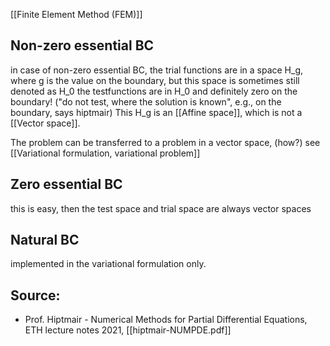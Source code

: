 
[[Finite Element Method (FEM)]]


## Non-zero essential BC
in case of non-zero essential BC, the trial functions are in a space H_g, where g is the value on the boundary, but this space is sometimes still denoted as H_0
the testfunctions are in H_0 and definitely zero on the boundary! ("do not test, where the solution is known", e.g., on the boundary, says hiptmair)
This H_g is an [[Affine space]], which is not a [[Vector space]].

The problem can be transferred to a problem in a vector space, (how?)
see [[Variational formulation, variational problem]]


## Zero essential BC
this is easy, then the test space and trial space are always vector spaces


## Natural BC
implemented in the variational formulation only.



## Source:
- Prof. Hiptmair - Numerical Methods for Partial Differential Equations, ETH lecture notes 2021, [[hiptmair-NUMPDE.pdf]]
